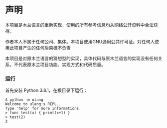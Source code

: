 # 声明
本项目是木兰语言的重新实现，使用的所有参考信息均从网络公开资料中合法获得。

作者本人不属于任何公司、集体。本项目使用GNU通用公共许可证。对任何人使用此项目产生的任何后果概不负责

本项目是对原木兰语言的猜想型的实现，具体代码与原木兰语言的实现没有任何关系，不代表原木兰项目功能、实现方式和代码质量。

### 运行
首先安装 Python 3.8.1，在根目录下运行：
```
$ python -m ulang
Welcome to ulang's REPL..
Type 'help' for more informations.
> func test(x) { print(x+1) }
> test(2)
3
```
